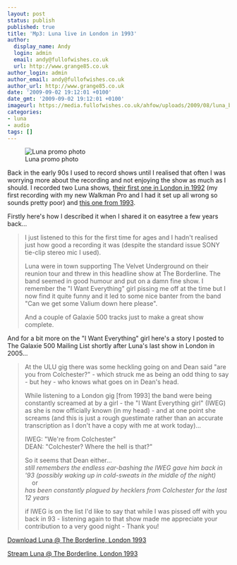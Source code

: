 ```yaml
---
layout: post
status: publish
published: true
title: 'Mp3: Luna live in London in 1993'
author:
  display_name: Andy
  login: admin
  email: andy@fullofwishes.co.uk
  url: http://www.grange85.co.uk
author_login: admin
author_email: andy@fullofwishes.co.uk
author_url: http://www.grange85.co.uk
date: '2009-09-02 19:12:01 +0100'
date_gmt: '2009-09-02 19:12:01 +0100'
imageurl: https://media.fullofwishes.co.uk/ahfow/uploads/2009/08/luna_bewitched_promo_02.jpg
categories:
- luna
- audio
tags: []
---
```

<figure class="caption aligncenter"><img src="https://media.fullofwishes.co.uk/ahfow/uploads/2009/08/luna_bewitched_promo_02.jpg" alt="Luna promo photo" /><figcaption class="caption-text">Luna promo photo</figcaption></figure>

<p>Back in the early 90s I used to record shows until I realised that often I was worrying more about the recording and not enjoying the show as much as I should. I recorded two Luna shows, <a href="https://db.fullofwishes.co.uk/luna/shows/1992/1992-02-27-luna-underworld-london-uk/">their first one in London in 1992</a> (my first recording with my new Walkman Pro and I had it set up all wrong so sounds pretty poor) and <a href="https://db.fullofwishes.co.uk/luna/shows/1993/1993-06-03-luna-borderline-london-uk/">this one from 1993</a>.</p>
<p>Firstly here's how I described it when I shared it on easytree a few years back...</p>
<blockquote><p>I just listened to this for the first time for ages and I hadn't realised just how good a recording it was (despite the standard issue SONY tie-clip stereo mic I used).</p>
<p>Luna were in town supporting The Velvet Underground on their reunion tour and threw in this headline show at The Borderline. The band seemed in good humour and put on a damn fine show. I remember the "I Want Everything" girl pissing me off at the time but I now find it quite funny and it led to some nice banter from the band "Can we get some Valium down here please".</p>
<p>And a couple of Galaxie 500 tracks just to make a great show complete.</p>
</blockquote>
<p>And for a bit more on the "I Want Everything" girl here's a story I posted to The Galaxie 500 Mailing List shortly after Luna's last show in London in 2005...</p>
<blockquote><p>At the ULU gig there was some heckling going on and Dean said "are you from Colchester?" - which struck me as being an odd thing to say - but hey - who knows what goes on in Dean's head.</p>
<p>While listening to a London gig [from 1993] the band were being constantly screamed at by a girl - the "I Want Everything girl" (IWEG) as she is now officially known (in my head) - and at one point she screams (and this is just a rough guestimate rather than an accurate transcription as I don't have a copy with me at work today)...</p>
<p>IWEG: "We're from Colchester"<br/>DEAN: "Colchester? Where the hell is that?"</p>
<p>So it seems that Dean either...<br/><em>still remembers the endless ear-bashing the IWEG gave him back in '93 (possibly waking up in cold-sweats in the middle of the night)</em><br/>&nbsp;&nbsp;&nbsp;&nbsp;or<br/><em>has been constantly plagued by hecklers from Colchester for the last 12 years</em></p>
<p>if IWEG is on the list I'd like to say that while I was pissed off with you back in 93 - listening again to that show made me appreciate your contribution to a very good night - Thank you!</p>
</blockquote>
<p><a class="btn btn-primary" href="http://www.mediafire.com/file/wxnynkzuown/1993-06-03_Luna_London.zip">Download Luna @ The Borderline, London 1993</a></p>
<p><a class="btn btn-primary" href="https://media.fullofwishes.co.uk/02-luna/audio/1993-06-03-luna-borderline-london-uk/">Stream Luna @ The Borderline, London 1993</a></p>

